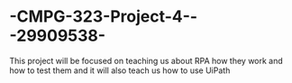 # -CMPG-323-Project-4---29909538-
This project will be focused on teaching us about RPA  how they work and how to test them and it will also teach us how to use UiPath
